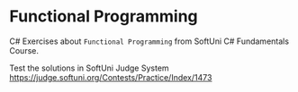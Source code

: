 # Functional Programming

C# Exercises about `Functional Programming` from SoftUni C# Fundamentals Course.

Test the solutions in SoftUni Judge System https://judge.softuni.org/Contests/Practice/Index/1473
